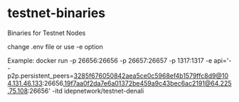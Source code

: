 # testnet-binaries
Binaries for Testnet Nodes

change .env file or use -e option

Example:
docker run -p 26656:26656 -p 26657:26657 -p 1317:1317 -e api='--p2p.persistent_peers=3285f676050842aea5ce0c5968ef4b1579ffc8d9@104.131.46.133:26656,19f7aa0f2da7e6a01372be459a9c43bec6ac2191@64.225.75.108:26656' -itd idepnetwork/testnet-denali
